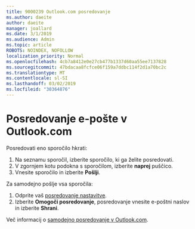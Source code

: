 ```yaml
---
title: 9000239 Outlook.com posredovanje
ms.author: daeite
author: daeite
manager: joallard
ms.date: 3/1/2019
ms.audience: Admin
ms.topic: article
ROBOTS: NOINDEX, NOFOLLOW
localization_priority: Normal
ms.openlocfilehash: 4cb7a8412e0e27cb477b1337d60aa55ee7137828
ms.sourcegitcommit: 47bdacaa8fcfce06f159a7ddbc114f2d1a70bc2c
ms.translationtype: MT
ms.contentlocale: sl-SI
ms.lasthandoff: 03/02/2019
ms.locfileid: "30364876"
---
```

# <a name="forwarding-email-in-outlookcom"></a>Posredovanje e-pošte v Outlook.com

Posredovati eno sporočilo hkrati:

1. Na seznamu sporočil, izberite sporočilo, ki ga želite posredovati.
2. V zgornjem kotu podokna s sporočilom, izberite **naprej** puščico.
3. Vnesite sporočilo in izberite **Pošlji**.

Za samodejno pošlje vsa sporočila:

1. Odprite vaš [posredovanje nastavitve](https://outlook.live.com/mail/options/mail/forwarding/forwardingOption).
2. Izberite **Omogoči posredovanje**, posredovanje vnesite e-poštni naslov in izberite **Shrani**.

Več informacij o [samodejno posredovanje v Outlook.com](https://support.office.com/article/6246987c-6c8f-4144-b255-14fc07007dad).